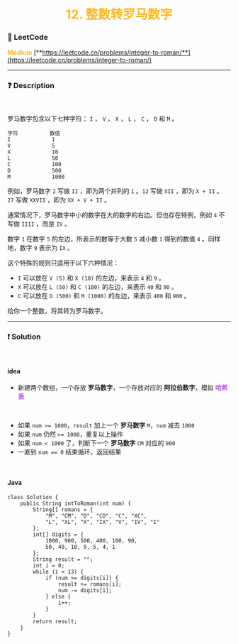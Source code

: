 <h1 style="text-align: center;"> <span style="color: #FFB822;">12. 整数转罗马数字</span> </h1>

### 🚀 LeetCode

<base target="_blank">

<span style="color: #FFB822;">**Medium**</span> [**https://leetcode.cn/problems/integer-to-roman/**](https://leetcode.cn/problems/integer-to-roman/)

---

### ❓ Description

<br/>

罗马数字包含以下七种字符： `I` ， `V` ， `X` ， `L` ， `C` ， `D` 和 `M` 。

```
字符          数值
I             1
V             5
X             10
L             50
C             100
D             500
M             1000
```

例如，罗马数字 `2` 写做 `II` ，即为两个并列的 `1` 。`12` 写做 `XII` ，即为 `X + II` 。 `27` 写做 `XXVII` ，即为 `XX + V + II` 。

通常情况下，罗马数字中小的数字在大的数字的右边。但也存在特例，例如 `4` 不写做 `IIII` ，而是 `IV` 。

数字 `1` 在数字 `5` 的左边，所表示的数等于大数 `5` 减小数 `1` 得到的数值 `4` 。同样地，数字 `9` 表示为 `IX` 。

这个特殊的规则只适用于以下六种情况：

* `I` 可以放在 `V (5)` 和 `X (10)` 的左边，来表示 `4` 和 `9` 。
* `X` 可以放在 `L (50)` 和 `C (100)` 的左边，来表示 `40` 和 `90` 。
* `C` 可以放在 `D (500)` 和 `M (1000)` 的左边，来表示 `400` 和 `900` 。

给你一个整数，将其转为罗马数字。

---

### ❗ Solution

<br/>

#### idea

* 新建两个数组，一个存放 **罗马数字**，一个存放对应的 **阿拉伯数字**，模拟 <span style="color: #AF52DE;">**哈希表**</span>

<br/>

* 如果 `num >= 1000`，`result` 加上一个 **罗马数字** `M`，`num` 减去 `1000`
* 如果 `num` 仍然 `>= 1000`，重复以上操作
* 如果 `num < 1000` 了，判断下一个 **罗马数字** `CM` 对应的 `900`
* 一直到 `num == 0` 结束循环，返回结果

<br/>

#### Java

```
class Solution {
    public String intToRoman(int num) {
        String[] romans = {
            "M", "CM", "D", "CD", "C", "XC",
            "L", "XL", "X", "IX", "V", "IV", "I"
        };
        int[] digits = {
            1000, 900, 500, 400, 100, 90, 
            50, 40, 10, 9, 5, 4, 1
        };
        String result = "";
        int i = 0;
        while (i < 13) {
            if (num >= digits[i]) {
                result += romans[i];
                num -= digits[i];
            } else {
                i++;
            }
        }
        return result;
    }
}
```
